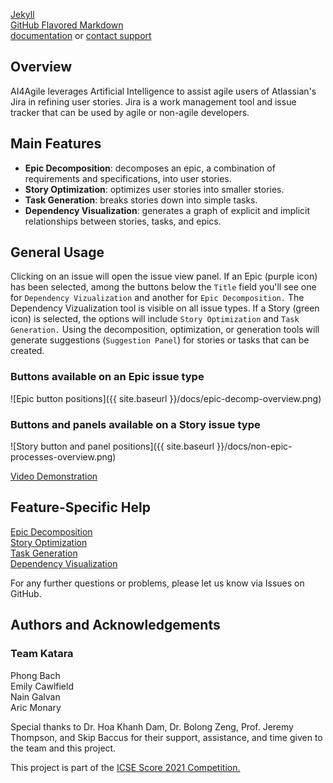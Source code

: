 [Jekyll](https://jekyllrb.com/)  
[GitHub Flavored Markdown](https://guides.github.com/features/mastering-markdown/)  
[documentation](https://docs.github.com/categories/github-pages-basics/) or [contact support](https://support.github.com/contact)  

## Overview
AI4Agile leverages Artificial Intelligence to assist agile users of Atlassian's Jira in refining user stories. Jira is a work management tool and issue tracker that can be used by agile or non-agile developers.


## Main Features

- **Epic Decomposition**: decomposes an epic, a combination of requirements and specifications, into user stories.
- **Story Optimization**: optimizes user stories into smaller stories.
- **Task Generation**: breaks stories down into simple tasks.
- **Dependency Visualization**: generates a graph of explicit and implicit relationships between stories, tasks, and epics.

## General Usage
Clicking on an issue will open the issue view panel. If an Epic (purple icon) has been selected, among the buttons below the `Title` field you'll see one for `Dependency Vizualization` and another for `Epic Decomposition.` The Dependency Vizualization tool is visible on all issue types. If a Story (green icon) is selected, the options will include `Story Optimization` and `Task Generation.` Using the decomposition, optimization, or generation tools will generate suggestions (`Suggestion Panel`) for stories or tasks that can be created.  
### Buttons available on an Epic issue type
![Epic button positions]({{ site.baseurl }}/docs/epic-decomp-overview.png)  
### Buttons and panels available on a Story issue type
![Story button and panel positions]({{ site.baseurl }}/docs/non-epic-processes-overview.png)  

[Video Demonstration](https://youtu.be/05zN1Hv9UkM)  

## Feature-Specific Help
[Epic Decomposition](https://aricmonary.github.io/AI4AgileJiraCloudApp/help/epic-decomposition.html)  
[Story Optimization](https://aricmonary.github.io/AI4AgileJiraCloudApp/help/story-optimization.html)  
[Task Generation](https://aricmonary.github.io/AI4AgileJiraCloudApp/help/task-generation.html)  
[Dependency Visualization](https://aricmonary.github.io/AI4AgileJiraCloudApp/help/dependency-visualization.html)  

For any further questions or problems, please let us know via Issues on GitHub.  

## Authors and Acknowledgements
### Team Katara  
Phong Bach  
Emily Cawlfield  
Nain Galvan  
Aric Monary  
  
Special thanks to Dr. Hoa Khanh Dam, Dr. Bolong Zeng, Prof. Jeremy Thompson, and Skip Baccus for their support, assistance, and time given to the team and this project.

This project is part of the [ICSE Score 2021 Competition.](https://conf.researchr.org/home/icse-2021/score-2021)
